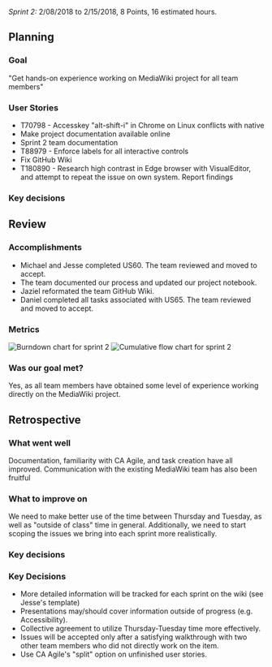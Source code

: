 *Sprint 2:* 2/08/2018 to 2/15/2018, 8 Points, 16 estimated hours.

## Planning

### Goal
"Get hands-on experience working on MediaWiki project for all team members"

### User Stories
- T70798 - Accesskey "alt-shift-i" in Chrome on Linux conflicts with native
- Make project documentation available online
- Sprint 2 team documentation
- T88979 - Enforce labels for all interactive controls
- Fix GitHub Wiki
- T180890 - Research high contrast in Edge browser with VisualEditor, and attempt to repeat the issue on own system. Report findings

### Key decisions

## Review

### Accomplishments
- Michael and Jesse completed US60. The team reviewed and moved to accept.
- The team documented our process and updated our project notebook.
- Jaziel reformated the team GitHub Wiki.
- Daniel completed all tasks associated with US65. The team reviewed and moved to accept.

### Metrics
![Burndown chart for sprint 2](http://chickencheetos.coffee/Pictures/IterationBurndown.png)
![Cumulative flow chart for sprint 2](http://chickencheetos.coffee/Pictures/CumulativeFlow.png)

### Was our goal met?
Yes, as all team members have obtained some level of experience working directly on the MediaWiki project.

## Retrospective

### What went well
Documentation, familiarity with CA Agile, and task creation have all improved.  Communication with the existing MediaWiki team has also been fruitful

### What to improve on
We need to make better use of the time between Thursday and Tuesday, as well as "outside of class" time in general.  Additionally, we need to start scoping the issues we bring into each sprint more realistically. 

### Key decisions

### Key Decisions

- More detailed information will be tracked for each sprint on the wiki (see Jesse's template)
- Presentations may/should cover information outside of progress (e.g. Accessibility).
- Collective agreement to utilize Thursday-Tuesday time more effectively.
- Issues will be accepted only after a satisfying walkthrough with two other team members who did not directly work on the item.
- Use CA Agile's "split" option on unfinished user stories.
